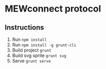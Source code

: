 # MEWconnect protocol

Instructions
------------

1. Run `npm install`
2. Run `npm install -g grunt-cli`
3. Build project `grunt`
4. Build svg sprite `grunt svg`
5. Serve `grunt serve`
